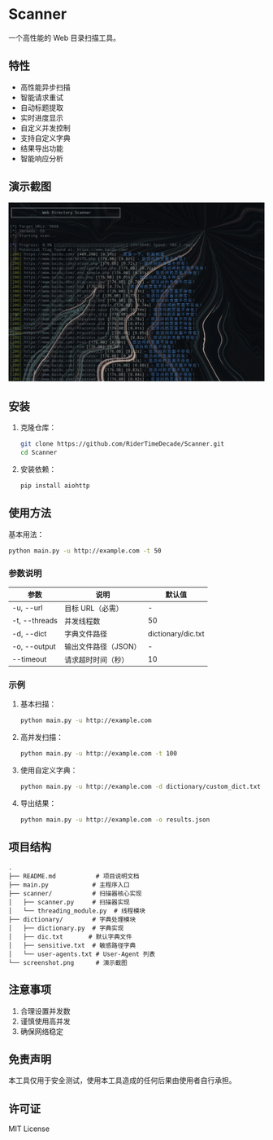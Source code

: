 # Scanner

一个高性能的 Web 目录扫描工具。

## 特性

- 高性能异步扫描
- 智能请求重试
- 自动标题提取
- 实时进度显示
- 自定义并发控制
- 支持自定义字典
- 结果导出功能
- 智能响应分析

## 演示截图

![演示截图](screenshot.png)  <!-- 确保 screenshot.png 文件在同一目录下 -->

## 安装

1. 克隆仓库：
   ```bash
   git clone https://github.com/RiderTimeDecade/Scanner.git
   cd Scanner
   ```

2. 安装依赖：
   ```bash
   pip install aiohttp
   ```

## 使用方法

基本用法：
```bash
python main.py -u http://example.com -t 50
```

### 参数说明

| 参数 | 说明 | 默认值 |
|------|------|--------|
| -u, --url | 目标 URL（必需） | - |
| -t, --threads | 并发线程数 | 50 |
| -d, --dict | 字典文件路径 | dictionary/dic.txt |
| -o, --output | 输出文件路径（JSON） | - |
| --timeout | 请求超时时间（秒） | 10 |

### 示例

1. 基本扫描：
   ```bash
   python main.py -u http://example.com
   ```

2. 高并发扫描：
   ```bash
   python main.py -u http://example.com -t 100
   ```

3. 使用自定义字典：
   ```bash
   python main.py -u http://example.com -d dictionary/custom_dict.txt
   ```

4. 导出结果：
   ```bash
   python main.py -u http://example.com -o results.json
   ```

## 项目结构

```
.
├── README.md           # 项目说明文档
├── main.py            # 主程序入口
├── scanner/           # 扫描器核心实现
│   ├── scanner.py     # 扫描器实现
│   └── threading_module.py  # 线程模块
├── dictionary/        # 字典处理模块
│   ├── dictionary.py  # 字典实现
│   ├── dic.txt       # 默认字典文件
│   ├── sensitive.txt  # 敏感路径字典
│   └── user-agents.txt # User-Agent 列表
└── screenshot.png      # 演示截图
```

## 注意事项

1. 合理设置并发数
2. 谨慎使用高并发
3. 确保网络稳定

## 免责声明

本工具仅用于安全测试，使用本工具造成的任何后果由使用者自行承担。

## 许可证

MIT License